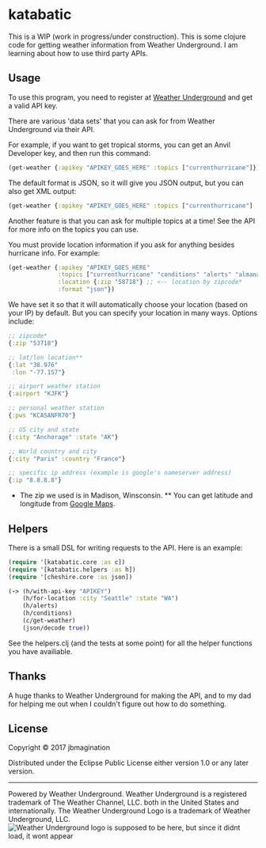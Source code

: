 # katabatic

This is a WIP (work in progress/under construction). This is some clojure code for getting weather information from Weather Underground. I am learning about how to use third party APIs.

## Usage
To use this program, you need to register at [Weather Underground](https://www.wunderground.com/weather/api/) and get a valid API key.

There are various 'data sets' that you can ask for from Weather Underground via their API.

For example, if you want to get tropical storms, you can get an Anvil Developer key, and then run this command:

```clojure
(get-weather {:apikey "APIKEY_GOES_HERE" :topics ["currenthurricane"]})
```
The default format is JSON, so it will give you JSON output, but you can also get XML output:
```clojure
(get-weather {:apikey "APIKEY_GOES_HERE" :topics ["currenthurricane"] :format "xml"})

```
Another feature is that you can ask for multiple topics at a time! See the API for more info on the topics you can use.

You must provide location information if you ask for anything besides hurricane info. For example:
```clojure
(get-weather {:apikey "APIKEY_GOES_HERE"
              :topics ["currenthurricane" "conditions" "alerts" "almanac"]
              :location {:zip "58718"} ;; <-- location by zipcode*
              :format "json"})
```
We have set it so that it will automatically choose your location (based on your IP) by default. But you can specify your location in many ways. Options include:
```clojure
;; zipcode*
{:zip "53718"}

;; lat/lon location**
{:lat "38.976"
 :lon "-77.157"}

;; airport weather station
{:airport "KJFK"}

;; personal weather station
{:pws "KCASANFR70"}

;; US city and state
{:city "Anchorage" :state "AK"}

;; World country and city
{:city "Paris" :country "France"}

;; specific ip address (example is google's nameserver address)
{:ip "8.8.8.8"}
```

* The zip we used is in Madison, Winsconsin.
** You can get latitude and longitude from [Google Maps](https://google.com/maps).

## Helpers
There is a small DSL for writing requests to the API. Here is an example:
``` clojure
(require '[katabatic.core :as c])
(require '[katabatic.helpers :as h])
(require '[cheshire.core :as json])

(-> (h/with-api-key "APIKEY")
    (h/for-location :city "Seattle" :state "WA")
    (h/alerts)
    (h/conditions)
    (c/get-weather)
    (json/decode true))
```

See the helpers.clj (and the tests at some point) for all the helper functions you have availiable.

## Thanks
A huge thanks to Weather Underground for making the API, and to my dad for helping me out when I couldn't figure out how to do something.

## License
Copyright © 2017 jbmagination

Distributed under the Eclipse Public License either version 1.0 or any later version.

---

Powered by Weather Underground. Weather Underground is a registered trademark of The Weather Channel, LLC. both in the United States and internationally. The Weather Underground Logo is a trademark of Weather Underground, LLC.
![Weather Underground logo is supposed to be here, but since it didnt load, it wont appear](https://www.wunderground.com/logos/images/wundergroundLogo_4c_horz.jpg)
